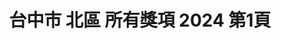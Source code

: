 ---
title: "台中市 北區 所有獎項 2024 第1頁"
description: "台中市 北區 所有獎項 2024 獲獎餐廳 第1頁"
keywords:
  - 美食競賽
  - 台灣美食
  - 美食精選
datePublished: "2025-06-30"
dateModified: "2025-07-07"
city: "台中市"
district: "北區"
award: "所有獎項"
year: "2024"
page: 1
count: 10

restaurants:
  - name: "enPure瀞"
    city: "台中市"
    district: "北區"
    address: "台中市北區健行路86巷7弄33號"
    phone: ""
    geo: "24.16063757267739, 120.68755330068244"
    link: "台中市/北區/enPure瀞"
    google_map: "https://maps.app.goo.gl/F53yewtrnYWDvkF3A"
    footinder: "https://footinder.com.tw/%e5%8f%b0%e4%b8%ad%e5%b8%82%e5%8c%97%e5%8d%80/362197/"
    award:
    - name: "500盤"
      year: "2024"
  - name: "一中8兩碳烤雞排"
    city: "台中市"
    district: "北區"
    address: "台中市北區尊賢街9號"
    phone: "0923177364 "
    geo: "24.149081762910342, 120.68496511081464"
    link: "台中市/北區/一中8兩碳烤雞排"
    google_map: "https://maps.app.goo.gl/udJuSREHVQJeAXS67"
    footinder: "https://footinder.com.tw/%E5%8F%B0%E4%B8%AD%E5%B8%82%E5%8C%97%E5%8D%80/168283/"
    award:
    - name: "夜市王"
      year: "2024"
  - name: "一中蠔大一口-蚵蛋燒"
    city: "台中市"
    district: "北區"
    address: "台中市北區一中街261號"
    phone: "0956118020"
    geo: "24.153726894209537, 120.68673547961365"
    link: "台中市/北區/一中蠔大一口-蚵蛋燒"
    google_map: "https://maps.app.goo.gl/bbLmv7W9LovuJQGb6"
    footinder: "https://footinder.com.tw/%E5%8F%B0%E4%B8%AD%E5%B8%82%E5%8C%97%E5%8D%80/362061/"
    award:
    - name: "夜市王"
      year: "2024"
  - name: "手工臭豆腐"
    city: "台中市"
    district: "北區"
    address: "台中市北區一中街21-2號"
    phone: "0422234614"
    geo: "24.14723632436117, 120.68414831318003"
    link: "台中市/北區/手工臭豆腐"
    google_map: "https://maps.app.goo.gl/5ianHzWsDEYM4khT9"
    footinder: "https://footinder.com.tw/%E5%8F%B0%E4%B8%AD%E5%B8%82%E5%8C%97%E5%8D%80/362055/"
    award:
    - name: "夜市王"
      year: "2024"
  - name: "一中豐仁冰"
    city: "台中市"
    district: "北區"
    address: "台中市北區育才街3巷4-6號"
    phone: "0972371659"
    geo: "24.148996881217798, 120.68655185208956"
    link: "台中市/北區/一中豐仁冰"
    google_map: "https://maps.app.goo.gl/XbpRUoLBX6qc213W6"
    footinder: "https://footinder.com.tw/%E5%8F%B0%E4%B8%AD%E5%B8%82%E5%8C%97%E5%8D%80/362057/"
    award:
    - name: "夜市王"
      year: "2024"
  - name: "蘇坤蔚牛排 Sukhumvit STEAK"
    city: "台中市"
    district: "北區"
    address: "台中市北區一中街99號"
    phone: "0422250003"
    geo: "24.150229570482065, 120.68537062420684"
    link: "台中市/北區/蘇坤蔚牛排_Sukhumvit_STEAK"
    google_map: "https://maps.app.goo.gl/uXV9DoCZHr1XCe5r6"
    footinder: "https://footinder.com.tw/%E5%8F%B0%E4%B8%AD%E5%B8%82%E5%8C%97%E5%8D%80/362075/"
    award:
    - name: "夜市王"
      year: "2024"
  - name: "益香轟炸魷魚"
    city: "台中市"
    district: "北區"
    address: "台中市北區一中街43號"
    phone: ""
    geo: "24.148967855271774, 120.68493632362058"
    link: "台中市/北區/益香轟炸魷魚"
    google_map: "https://maps.app.goo.gl/Uu6vQAToKHgMJorYA"
    footinder: "https://footinder.com.tw/%E5%8F%B0%E4%B8%AD%E5%B8%82%E5%8C%97%E5%8D%80/362083/"
    award:
    - name: "夜市王"
      year: "2024"
  - name: "食の初-炸蛋雞魯飯職人專門店"
    city: "台中市"
    district: "北區"
    address: "台中市北區三民路三段126巷3號1F"
    phone: ""
    geo: "24.15019702388631, 120.68481586986209"
    link: "台中市/北區/食の初-炸蛋雞魯飯職人專門店"
    google_map: "https://maps.app.goo.gl/nyHkGoFcPoxnHrGCA"
    footinder: "https://footinder.com.tw/%E5%8F%B0%E4%B8%AD%E5%B8%82%E5%8C%97%E5%8D%80/362079/"
    award:
    - name: "夜市王"
      year: "2024"
  - name: "盧の堡半月燒餡餅"
    city: "台中市"
    district: "北區"
    address: "台中市北區育才南街31號"
    phone: "0915722388"
    geo: "24.14807353852073, 120.68537514286655"
    link: "台中市/北區/盧の堡半月燒餡餅"
    google_map: "https://maps.app.goo.gl/Dfp73uzswcCyxUMA9"
    footinder: "https://footinder.com.tw/%E5%8F%B0%E4%B8%AD%E5%B8%82%E5%8C%97%E5%8D%80/362087/"
    award:
    - name: "夜市王"
      year: "2024"
---
